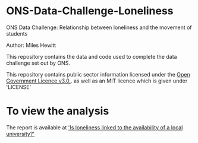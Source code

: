 # ONS-Data-Challenge-Loneliness
ONS Data Challenge: Relationship between loneliness and the movement of students

Author:
Miles Hewitt

This repository contains the data and code used to complete the data challenge set out by ONS.

This repository contains public sector information licensed under the [Open Government Licence v3.0.](http://www.nationalarchives.gov.uk/doc/open-government-licence/version/3/). as well as an MIT licence which is given under 'LICENSE'

# To view the analysis
The report is available at ['Is loneliness linked to the availability of a local university?'](https://www.mileshewitt.com/projects/lonelinessuniversity)

#
